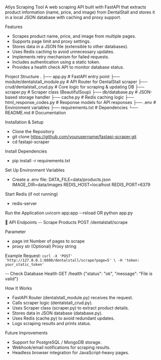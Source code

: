 Atlys Scraping Tool
A web scraping API built with FastAPI that extracts product information (name, price, and image) from DentalStall and stores it in a local JSON database with caching and proxy support.

Features
- Scrapes product name, price, and image from multiple pages.
- Supports page limit and proxy settings.
- Stores data in a JSON file (extensible to other databases).
- Uses Redis caching to avoid unnecessary updates.
- Implements retry mechanism for failed requests.
- Includes authentication using a static token.
- Provides a health check API to monitor database status.

Project Structure
.
├── app.py                 # FastAPI entry point
├── module/dentalstall_module.py   # API Router for DentalStall scraper
├── crud/dentalstall_crud.py     # Core logic for scraping & updating DB
├── scraper.py             # Scraper class (BeautifulSoup)
├── db/database.py            # JSON-based storage handler
├── cache.py               # Redis caching logic
├── html_response_codes.py  # Response models for API responses
├── .env                   # Environment variables
├── requirements.txt       # Dependencies
└── README.md              # Documentation

Installation & Setup
- Clone the Repository
- git clone https://github.com/yourusername/fastapi-scraper.git
- cd fastapi-scraper

Install Dependencies
- pip install -r requirements.txt

Set Up Environment Variables
- Create a .env file:
DATA_FILE=data/products.json
IMAGE_DIR=data/images
REDIS_HOST=localhost
REDIS_PORT=6379

Start Redis (if not running)
- redis-server

Run the Application
uvicorn app:app --reload
OR
python app.py

📡 API Endpoints
-- Scrape Products
POST /dentalstall/scrape

Parameter
- page	int	Number of pages to scrape
- proxy	str	(Optional) Proxy string


Example Request:
`curl -X 'POST' 'http://127.0.0.1:8080/dentalstall/scrape?page=5' \
  -H 'token: your_static_token'`

-- Check Database Health
GET /health
{"status": "ok", "message": "File is valid"}


How It Works
- FastAPI Router (dentalstall_module.py) receives the request.
- Calls scraper logic (dentalstall_crud.py).
- Uses Scraper class (scraper.py) to extract product details.
- Stores data in JSON database (database.py).
- Uses Redis (cache.py) to avoid redundant updates.
- Logs scraping results and prints status.

Future Improvements
- Support for PostgreSQL / MongoDB storage.
- Webhook/email notifications for scraping results.
- Headless browser integration for JavaScript-heavy pages.